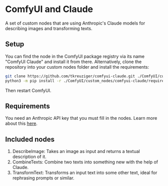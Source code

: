 # ComfyUI and Claude
A set of custom nodes that are using Anthropic's Claude models for describing images and transforming texts.

## Setup

You can find the node in the ComfyUI package registry via its name "ComfyUI
Claude" and install it from there. Alternatively, clone the repository into your
custom nodes folder and install the requirements:

```bash
git clone https://github.com/tkreuziger/comfyui-claude.git ./ComfyUI/custom_nodes/comfyui-claude
python3 -m pip install -r ./ComfyUI/custom_nodes/comfyui-claude/requirements.txt
```

Then restart ComfyUI.

## Requirements

You need an Anthropic API key that you must fill in the nodes. Learn more about
this [here](https://docs.anthropic.com/en/api/getting-started).

## Included nodes

1. DescribeImage: Takes an image as input and returns a textual description of
   it.
2. CombineTexts: Combine two texts into something new with the help of Claude.
3. TransformText: Transforms an input text into some other text, ideal for
   rephrasing prompts or similar.

